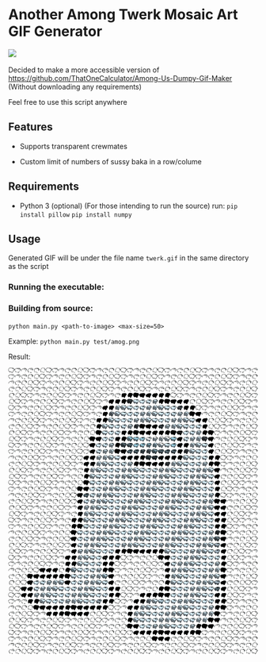 # Another Among Twerk Mosaic Art GIF Generator

<img src="hank.gif" width="600">

Decided to make a more accessible version of https://github.com/ThatOneCalculator/Among-Us-Dumpy-Gif-Maker
(Without downloading any requirements)

Feel free to use this script anywhere

## Features
- Supports transparent crewmates

- Custom limit of numbers of sussy baka in a row/colume

## Requirements
- Python 3 (optional) (For those intending to run the source)
    run:
    `pip install pillow`
    `pip install numpy`

## Usage

Generated GIF will be under the file name `twerk.gif` in the same directory as the script

### Running the executable:


### Building from source:
`python main.py <path-to-image> <max-size=50>`

Example:
`python main.py test/amog.png`

Result:

<img src="amog.gif" width="600">